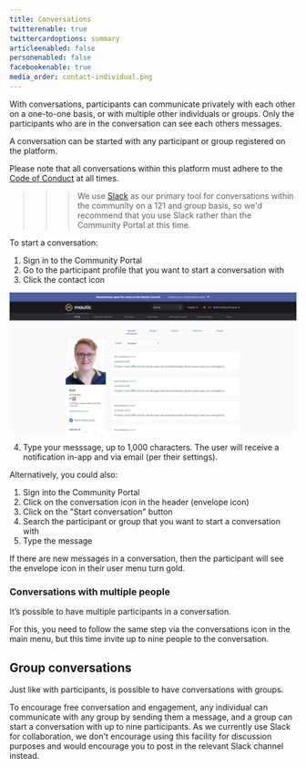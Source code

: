 ```yaml
---
title: Conversations
twitterenable: true
twittercardoptions: summary
articleenabled: false
personenabled: false
facebookenable: true
media_order: contact-individual.png
---
```


With conversations, participants can communicate privately with each other on a one-to-one basis, or with multiple other individuals or groups. Only the participants who are in the conversation can see each others messages.

A conversation can be started with any participant or group registered on the platform.

Please note that all conversations within this platform must adhere to the [Code of Conduct](https://contribute.mautic.org/policies/code-of-conduct) at all times.

>>> We use [Slack](https://mau.tc/slack-invite) as our primary tool for conversations within the community on a 121 and group basis, so we'd recommend that you use Slack rather than the Community Portal at this time.

To start a conversation:

1. Sign in to the Community Portal
2. Go to the participant profile that you want to start a conversation with
3. Click the contact icon

![contact-individual](contact-individual.png "contact-individual")

4. Type your messsage, up to 1,000 characters. The user will receive a notification in-app and via email (per their settings).

Alternatively, you could also:

1. Sign into the Community Portal
2. Click on the conversation icon in the header (envelope icon)
3. Click on the "Start conversation" button
4. Search the participant or group that you want to start a conversation with
5. Type the message

If there are new messages in a conversation, then the participant will see the envelope icon in their user menu turn gold.

### Conversations with multiple people

It’s possible to have multiple participants in a conversation.

For this, you need to follow the same step via the conversations icon in the main menu, but this time invite up to nine people to the conversation.

## Group conversations

Just like with participants, is possible to have conversations with groups.

To encourage free conversation and engagement, any individual can communicate with any group by sending them a message, and a group can start a conversation with up to nine participants. As we currently use Slack for collaboration, we don't encourage using this facility for discussion purposes and would encourage you to post in the relevant Slack channel instead.
